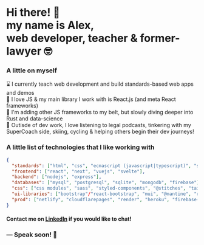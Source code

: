 <!--
**kuuzon/kuuzon** is a ✨ _special_ ✨ repository because its `README.md` (this file) appears on your GitHub profile.

Here are some ideas to get you started:

- 🔭 I’m currently working on ...
- 🌱 I’m currently learning ...
- 👯 I’m looking to collaborate on ...
- 🤔 I’m looking for help with ...
- 💬 Ask me about ...
- 📫 How to reach me: ...
- 😄 Pronouns: ...
- ⚡ Fun fact: ...
-->

<h1>
  Hi there! 👋 <br> 
  my name is Alex, <br> 
  web developer, teacher & former-lawyer 🤓 
</h1>

### A little on myself

<p>
  ⌛ I currently teach web development and build standards-based web apps and demos
  <br>
  🎯 I love JS & my main library I work with is React.js (and meta React frameworks)
  <br>
   🌱 I'm adding other JS frameworks to my belt, but slowly diving deeper into Rust and data-science
  <br>
  🧩 Outisde of dev work, I love listening to legal podcasts, tinkering with my SuperCoach side, skiing, cycling & helping others begin their dev journeys!
</p>

### A little list of technologies that I like working with

```json
{
  "standards": ["html", "css", "ecmascript (javascript|typescript)", "sql", "json", "xml|xhtml", "php"],
  "frontend": ["react", "next", "vuejs", "svelte"],
  "backend": ["nodejs", "express"],
  "databases": ["mysql", "postgresql", "sqlite", "mongodb", "firebase"],
  "css": ["css modules", "sass", "styled-components", "@stitches", "tailwindcss", "vanilla-extract"],
  "ui-libraries": ["bootstrap"/"react-bootstrap", "mui", "@mantine", "radixui", "daisy-ui", "shadcn-ui"],
  "prod": ["netlify", "cloudflarepages", "render", "heroku", "firebase-hosting", "vercel", "github-pages", "railway", "mongo-atlas", "shared-servers"],
}
```

#### Contact me on [LinkedIn](https://www.linkedin.com/in/alex-bicknell-855152104/) if you would like to chat!

### ― Speak soon! 🙌
<br>
